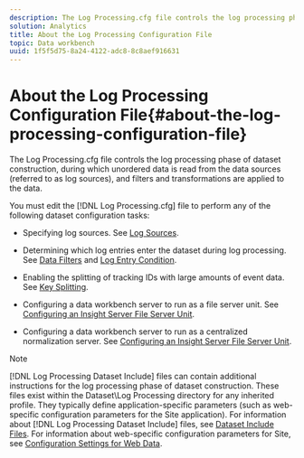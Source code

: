 ```yaml
---
description: The Log Processing.cfg file controls the log processing phase of dataset construction, during which unordered data is read from the data sources (referred to as log sources), and filters and transformations are applied to the data.
solution: Analytics
title: About the Log Processing Configuration File
topic: Data workbench
uuid: 1f5f5d75-8a24-4122-adc8-8c8aef916631
---
```


# About the Log Processing Configuration File{#about-the-log-processing-configuration-file}

The Log Processing.cfg file controls the log processing phase of dataset construction, during which unordered data is read from the data sources (referred to as log sources), and filters and transformations are applied to the data.

You must edit the [!DNL Log Processing.cfg] file to perform any of the following dataset configuration tasks:

* Specifying log sources. See [Log Sources](../../../home/c-dataset-const-proc/c-log-proc-config-file/c-log-sources.md#concept-6714c720fac044cbb9af003bf401b2ea). 
* Determining which log entries enter the dataset during log processing. See [Data Filters](../../../home/c-dataset-const-proc/c-log-proc-config-file/c-info-log-proc-param.md#concept-41bd49bf6b64442d91c232ec67529a3d) and [Log Entry Condition](../../../home/c-dataset-const-proc/c-log-proc-config-file/c-info-log-proc-param.md#concept-ecaff95cee4e40bc90f81e099c5fc934). 

* Enabling the splitting of tracking IDs with large amounts of event data. See [Key Splitting](../../../home/c-dataset-const-proc/c-log-proc-config-file/c-info-log-proc-param.md#concept-64b416bbe42f4d689f90df246f7f7caf). 
* Configuring a data workbench server to run as a file server unit. See [Configuring an Insight Server File Server Unit](../../../home/c-dataset-const-proc/c-log-proc-config-file/c-ins-svr-file-svr-unit.md#concept-995abff3fce34e439fb3f7f47191c80d). 
* Configuring a data workbench server to run as a centralized normalization server. See [Configuring an Insight Server File Server Unit](../../../home/c-dataset-const-proc/c-log-proc-config-file/c-ins-svr-file-svr-unit.md#concept-995abff3fce34e439fb3f7f47191c80d).

>[!NOTE]
>
>[!DNL Log Processing Dataset Include] files can contain additional instructions for the log processing phase of dataset construction. These files exist within the Dataset\Log Processing directory for any inherited profile. They typically define application-specific parameters (such as web-specific configuration parameters for the Site application). For information about [!DNL Log Processing Dataset Include] files, see [Dataset Include Files](../../../home/c-dataset-const-proc/c-dataset-inc-files/c-dataset-inc-files.md#concept-a9b6a30edfc942b0b2a2888a0a8989df). For information about web-specific configuration parameters for Site, see [Configuration Settings for Web Data](../../../home/c-dataset-const-proc/c-config-web-data/c-config-web-data.md#concept-9a306b65483a484bb3f6f3c1d7e77519).

